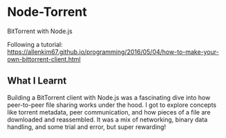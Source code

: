 # Node-Torrent
BitTorrent with Node.js

Following a tutorial: https://allenkim67.github.io/programming/2016/05/04/how-to-make-your-own-bittorrent-client.html


## What I Learnt

Building a BitTorrent client with Node.js was a fascinating dive into how peer-to-peer file sharing works under the hood. I got to explore concepts like torrent metadata, peer communication, and how pieces of a file are downloaded and reassembled. It was a mix of networking, binary data handling, and some trial and error, but super rewarding!